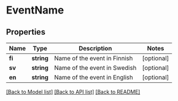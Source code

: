 # EventName

## Properties
Name | Type | Description | Notes
------------ | ------------- | ------------- | -------------
**fi** | **string** | Name of the event in Finnish | [optional] 
**sv** | **string** | Name of the event in Swedish | [optional] 
**en** | **string** | Name of the event in English | [optional] 

[[Back to Model list]](../README.md#documentation-for-models) [[Back to API list]](../README.md#documentation-for-api-endpoints) [[Back to README]](../README.md)


